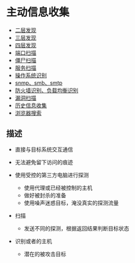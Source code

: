 # 主动信息收集

* [二层发现](./[4-1]--二层发现.md)
* [三层发现](./[4-2]--三层发现.md)
* [四层发现](./[4-3]--四层发现.md)
* [端口扫描](./[4-4]--端口扫描.md)
* [僵尸扫描](./主动信息收集-僵尸扫描.md)
* [服务扫描](./主动信息收集-服务扫描.md)
* [操作系统识别](./主动信息收集-操作系统识别.md)
* [snmp、smb、smtp](./主动信息收集-snmp、smb、smtp.md)
* [防火墙识别、负载均衡识别](./主动信息收集-防火墙识别、负载均衡识别.md)
* [漏洞扫描](./主动信息收集-漏洞扫描.md)
* [历史信息收集](./主动信息收集-历史信息收集.md)
* [浏览器搜索](./主动信息收集-浏览器搜索.md)



## 描述
* 直接与目标系统交互通信
* 无法避免留下访问的痕迹
* 使用受控的第三方电脑进行探测
    - 使用代理或已经被控制的主机
    - 做好被封杀的准备
    - 使用噪声迷惑目标，淹没真实的探测流量

* 扫描
    - 发送不同的探测，根据返回结果判断目标状态
    
* 识别或者的主机
    - 潜在的被攻击目标

